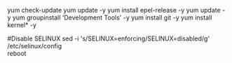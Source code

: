 yum check-update
yum update -y
yum install epel-release -y
yum update -y
yum groupinstall 'Development Tools' -y
yum install git -y
yum install kernel* -y

#Disable SELINUX
sed -i 's/SELINUX=enforcing/SELINUX=disabled/g' /etc/selinux/config   
reboot
